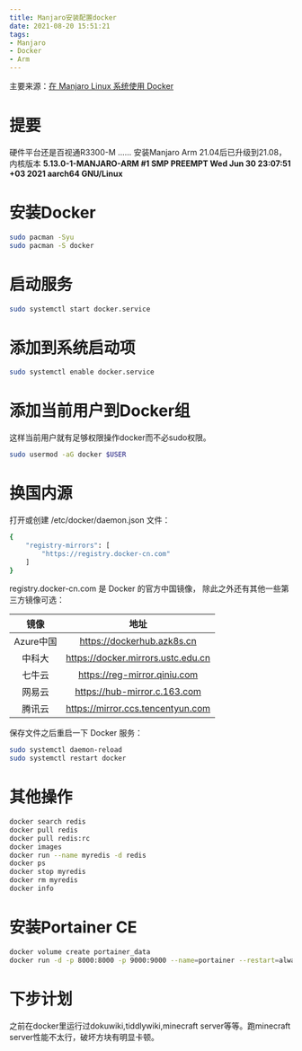 ```yaml
---
title: Manjaro安装配置docker
date: 2021-08-20 15:51:21
tags:
- Manjaro
- Docker
- Arm
---
```

主要来源：[在 Manjaro Linux 系统使用 Docker](https://blog.huangz.me/2020/docker-on-linux.html)

# 提要
硬件平台还是百视通R3300-M …… 安装Manjaro Arm 21.04后已升级到21.08，内核版本 **5.13.0-1-MANJARO-ARM #1 SMP PREEMPT Wed Jun 30 23:07:51 +03 2021 aarch64 GNU/Linux**

# 安装Docker
``` bash
sudo pacman -Syu
sudo pacman -S docker
```
# 启动服务
``` bash
sudo systemctl start docker.service
```
# 添加到系统启动项
``` bash
sudo systemctl enable docker.service
```
# 添加当前用户到Docker组
这样当前用户就有足够权限操作docker而不必sudo权限。
``` bash
sudo usermod -aG docker $USER
```
# 换国内源
打开或创建 /etc/docker/daemon.json 文件：
``` bash
{
    "registry-mirrors": [
        "https://registry.docker-cn.com"
    ]
}
```
registry.docker-cn.com 是 Docker 的官方中国镜像， 除此之外还有其他一些第三方镜像可选：


| 镜像| 地址 |
| :----: | :----: |
| Azure中国 | https://dockerhub.azk8s.cn |
| 中科大 | https://docker.mirrors.ustc.edu.cn |
| 七牛云 | https://reg-mirror.qiniu.com |
| 网易云 | https://hub-mirror.c.163.com |
| 腾讯云 | https://mirror.ccs.tencentyun.com |

保存文件之后重启一下 Docker 服务：

``` bash
sudo systemctl daemon-reload
sudo systemctl restart docker
```
# 其他操作
``` bash
docker search redis
docker pull redis
docker pull redis:rc
docker images
docker run --name myredis -d redis
docker ps
docker stop myredis
docker rm myredis
docker info
```

# 安装Portainer CE
``` bash
docker volume create portainer_data
docker run -d -p 8000:8000 -p 9000:9000 --name=portainer --restart=always -v /var/run/docker.sock:/var/run/docker.sock -v portainer_data:/data portainer/portainer-ce
```
# 下步计划
之前在docker里运行过dokuwiki,tiddlywiki,minecraft server等等。跑minecraft server性能不太行，破坏方块有明显卡顿。